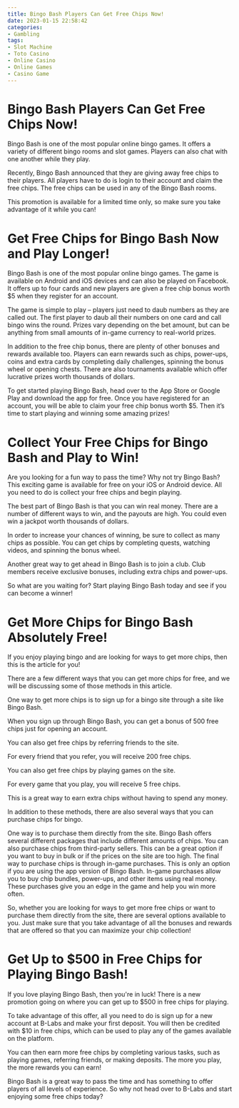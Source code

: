 ```yaml
---
title: Bingo Bash Players Can Get Free Chips Now!
date: 2023-01-15 22:58:42
categories:
- Gambling
tags:
- Slot Machine
- Toto Casino
- Online Casino
- Online Games
- Casino Game
---
```



#  Bingo Bash Players Can Get Free Chips Now!

Bingo Bash is one of the most popular online bingo games. It offers a variety of different bingo rooms and slot games. Players can also chat with one another while they play.

Recently, Bingo Bash announced that they are giving away free chips to their players. All players have to do is login to their account and claim the free chips. The free chips can be used in any of the Bingo Bash rooms.

This promotion is available for a limited time only, so make sure you take advantage of it while you can!

#  Get Free Chips for Bingo Bash Now and Play Longer!

Bingo Bash is one of the most popular online bingo games. The game is available on Android and iOS devices and can also be played on Facebook. It offers up to four cards and new players are given a free chip bonus worth $5 when they register for an account.

The game is simple to play – players just need to daub numbers as they are called out. The first player to daub all their numbers on one card and call bingo wins the round. Prizes vary depending on the bet amount, but can be anything from small amounts of in-game currency to real-world prizes.

In addition to the free chip bonus, there are plenty of other bonuses and rewards available too. Players can earn rewards such as chips, power-ups, coins and extra cards by completing daily challenges, spinning the bonus wheel or opening chests. There are also tournaments available which offer lucrative prizes worth thousands of dollars.

To get started playing Bingo Bash, head over to the App Store or Google Play and download the app for free. Once you have registered for an account, you will be able to claim your free chip bonus worth $5. Then it’s time to start playing and winning some amazing prizes!

#  Collect Your Free Chips for Bingo Bash and Play to Win!

Are you looking for a fun way to pass the time? Why not try Bingo Bash? This exciting game is available for free on your iOS or Android device. All you need to do is collect your free chips and begin playing.

The best part of Bingo Bash is that you can win real money. There are a number of different ways to win, and the payouts are high. You could even win a jackpot worth thousands of dollars.

In order to increase your chances of winning, be sure to collect as many chips as possible. You can get chips by completing quests, watching videos, and spinning the bonus wheel.

Another great way to get ahead in Bingo Bash is to join a club. Club members receive exclusive bonuses, including extra chips and power-ups.

So what are you waiting for? Start playing Bingo Bash today and see if you can become a winner!

#  Get More Chips for Bingo Bash Absolutely Free!

If you enjoy playing bingo and are looking for ways to get more chips, then this is the article for you!

There are a few different ways that you can get more chips for free, and we will be discussing some of those methods in this article.

One way to get more chips is to sign up for a bingo site through a site like Bingo Bash.

When you sign up through Bingo Bash, you can get a bonus of 500 free chips just for opening an account.

You can also get free chips by referring friends to the site.

For every friend that you refer, you will receive 200 free chips.

You can also get free chips by playing games on the site.

For every game that you play, you will receive 5 free chips.

This is a great way to earn extra chips without having to spend any money.

In addition to these methods, there are also several ways that you can purchase chips for bingo.

One way is to purchase them directly from the site.
Bingo Bash offers several different packages that include different amounts of chips.
You can also purchase chips from third-party sellers. This can be a great option if you want to buy in bulk or if the prices on the site are too high.
The final way to purchase chips is through in-game purchases. This is only an option if you are using the app version of Bingo Bash.   In-game purchases allow you to buy chip bundles, power-ups, and other items using real money. These purchases give you an edge in the game and help you win more often. 

 So, whether you are looking for ways to get more free chips or want to purchase them directly from the site, there are several options available to you. Just make sure that you take advantage of all the bonuses and rewards that are offered so that you can maximize your chip collection!

#  Get Up to $500 in Free Chips for Playing Bingo Bash!

If you love playing Bingo Bash, then you're in luck! There is a new promotion going on where you can get up to $500 in free chips for playing.

To take advantage of this offer, all you need to do is sign up for a new account at B-Labs and make your first deposit. You will then be credited with $10 in free chips, which can be used to play any of the games available on the platform.

You can then earn more free chips by completing various tasks, such as playing games, referring friends, or making deposits. The more you play, the more rewards you can earn!

Bingo Bash is a great way to pass the time and has something to offer players of all levels of experience. So why not head over to B-Labs and start enjoying some free chips today?